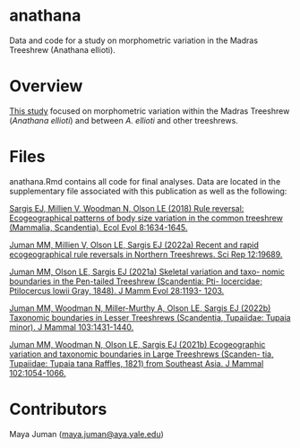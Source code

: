 # anathana
Data and code for a study on morphometric variation in the Madras Treeshrew (Anathana ellioti).

# Overview
<a href="https://doi.org/10.1007/s10914-023-09694-0" target="_blank">This study</a> focused on morphometric variation within the Madras Treeshrew (*Anathana ellioti*) and between *A. ellioti* and other treeshrews.

# Files
anathana.Rmd contains all code for final analyses. Data are located in the supplementary file associated with this publication as well as the following:

<a href="https://doi.org/10.1002/ece3.3682" target="_blank">Sargis EJ, Millien V, Woodman N, Olson LE (2018) Rule reversal: Ecogeographical patterns of body size variation in the common treeshrew (Mammalia, Scandentia). Ecol Evol 8:1634-1645.</a>

<a href="https://doi.org/10.1038/s41598-022-23774-w" target="_blank">Juman MM, Millien V, Olson LE, Sargis EJ (2022a) Recent and rapid ecogeographical rule reversals in Northern Treeshrews. Sci Rep 12:19689.</a>

<a href="https://doi.org/10.1007/s10914-021-09556-7">Juman MM, Olson LE, Sargis EJ (2021a) Skeletal variation and taxo- nomic boundaries in the Pen-tailed Treeshrew (Scandentia: Pti- locercidae; Ptilocercus lowii Gray, 1848). J Mamm Evol 28:1193- 1203.</a>

<a href="https://doi. org/10.1093/jmammal/gyac080" target="_blank">Juman MM, Woodman N, Miller-Murthy A, Olson LE, Sargis EJ (2022b) Taxonomic boundaries in Lesser Treeshrews (Scandentia, Tupaiidae: Tupaia minor). J Mammal 103:1431-1440.</a>

<a href="https://doi.org/10.1093/jmammal/gyab059" target="_blank">Juman MM, Woodman N, Olson LE, Sargis EJ (2021b) Ecogeographic variation and taxonomic boundaries in Large Treeshrews (Scanden- tia, Tupaiidae: Tupaia tana Raffles, 1821) from Southeast Asia. J Mammal 102:1054-1066.</a>

# Contributors
Maya Juman (maya.juman@aya.yale.edu)
